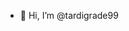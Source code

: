 - 👋 Hi, I’m @tardigrade99
<!--- 
- 👀 I’m interested in AI, Data and Cyber Security

- 🌱 I’m currently learning ...
- 💞️ I’m looking to collaborate on ...
📫 How to reach me ...
--->
<!---
tardigrade99/tardigrade99 is a ✨ special ✨ repository because its `README.md` (this file) appears on your GitHub profile.
You can click the Preview link to take a look at your changes.
--->
